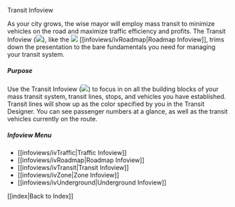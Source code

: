 Transit Infoview

As your city grows, the wise mayor will employ mass transit to minimize vehicles on the road and maximize traffic efficiency and profits. The Transit Infoview (![](IconBus)), like the ![](IconRoad) [[infoviews/ivRoadmap|Roadmap Infoview]], trims down the presentation to the bare fundamentals you need for managing your transit system.

##### Purpose
Use the Transit Infoview (![](IconBus)) to focus in on all the building blocks of your mass transit system, transit lines, stops, and vehicles you have established. Transit lines will show up as the color specified by you in the Transit Designer. You can see passenger numbers at a glance, as well as the transit vehicles currently on the route. 

##### Infoview Menu
* [[infoviews/ivTraffic|Traffic Infoview]]
* [[infoviews/ivRoadmap|Roadmap Infoview]]
* [[infoviews/ivTransit|Transit Infoview]]
* [[infoviews/ivZone|Zone Infoview]]
* [[infoviews/ivUnderground|Underground Infoview]]

[[index|Back to Index]]
